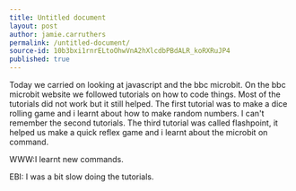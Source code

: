 ```yaml
---
title: Untitled document
layout: post
author: jamie.carruthers
permalink: /untitled-document/
source-id: 10b3bxi1rnrELtoOhwVnA2hXlcdbPBdALR_koRXRuJP4
published: true
---
```

Today we carried on looking at javascript and the bbc microbit. On the bbc microbit website we followed tutorials on how to code things. Most of the tutorials did not work but it still helped. The first tutorial was to make a dice rolling game and i learnt about how to make random numbers. I can't remember the second tutorials. The third tutorial was called flashpoint, it helped us make a quick reflex game and i learnt about the microbit on command.

WWW:I learnt new commands.

EBI: I was a bit slow doing the tutorials.

